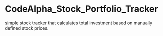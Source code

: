 # CodeAlpha_Stock_Portfolio_Tracker
simple stock tracker that calculates total investment based on manually defined stock prices.
